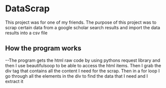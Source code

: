 # DataScrap
This project was for one of my friends. 
The purpose of this project was to scrap certain data from a google scholar search results and import the data results into a csv file 
## How the program works
--The program gets the html raw code by using pythons request library and then I use beautifulsoop to be able to access the html items. Then I grab the div tag that contains all the content I need for the scrap. Then in a for loop I go through all the elements in the div to find the data that I need and I extract it 
